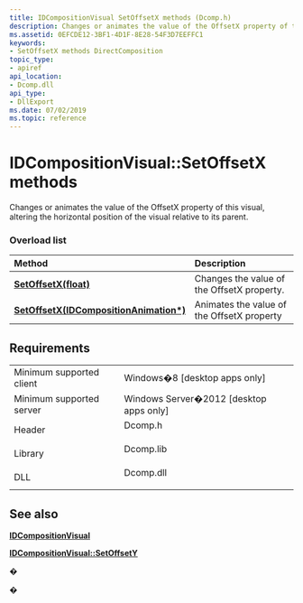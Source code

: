 ```yaml
---
title: IDCompositionVisual SetOffsetX methods (Dcomp.h)
description: Changes or animates the value of the OffsetX property of this visual, altering the horizontal position of the visual relative to its parent.
ms.assetid: 0EFCDE12-3BF1-4D1F-8E28-54F3D7EEFFC1
keywords:
- SetOffsetX methods DirectComposition
topic_type:
- apiref
api_location:
- Dcomp.dll
api_type:
- DllExport
ms.date: 07/02/2019
ms.topic: reference
---
```


# IDCompositionVisual::SetOffsetX methods

Changes or animates the value of the OffsetX property of this visual, altering the horizontal position of the visual relative to its parent.

### Overload list



| Method                                                                                                | Description                                           |
|:------------------------------------------------------------------------------------------------------|:------------------------------------------------------|
| [**SetOffsetX(float)**](/windows/win32/api/dcomp/nf-dcomp-idcompositionvisual-setoffsetx(float))                                     | Changes the value of the OffsetX property.<br/> |
| [**SetOffsetX(IDCompositionAnimation\*)**](/windows/win32/api/dcomp/nf-dcomp-idcompositionvisual-setoffsetx(idcompositionanimation)) | Animates the value of the OffsetX property<br/> |



## Requirements



|                                     |                                                                                      |
|-------------------------------------|--------------------------------------------------------------------------------------|
| Minimum supported client<br/> | Windows�8 \[desktop apps only\]<br/>                                           |
| Minimum supported server<br/> | Windows Server�2012 \[desktop apps only\]<br/>                                 |
| Header<br/>                   | <dl> <dt>Dcomp.h</dt> </dl>   |
| Library<br/>                  | <dl> <dt>Dcomp.lib</dt> </dl> |
| DLL<br/>                      | <dl> <dt>Dcomp.dll</dt> </dl> |



## See also

<dl> <dt>

[**IDCompositionVisual**](/windows/win32/api/dcomp/nn-dcomp-idcompositionvisual)
</dt> <dt>

[**IDCompositionVisual::SetOffsetY**](/previous-versions/windows/desktop/legacy/hh449171(v=vs.85))
</dt> </dl>

�

�